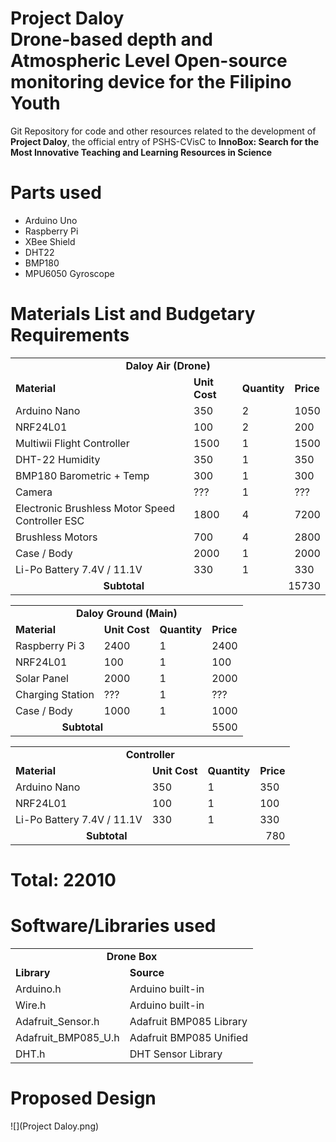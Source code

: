 
<h1>Project Daloy<br>
<strong>D</strong>rone-based depth and <strong>A</strong>tmospheric <strong>L</strong>evel <strong>O</strong>pen-source monitoring device for the Filipino <strong>Y</strong>outh</h1>
<p>Git Repository for code and other resources related to the development of <strong>Project Daloy</strong>, the official entry of PSHS-CVisC to <strong>InnoBox: Search for the Most Innovative Teaching and Learning Resources in Science</strong></p>
<h1>Parts used</h1>
<ul>
	<li>Arduino Uno</li>
	<li>Raspberry Pi</li>
	<li>XBee Shield</li>
	<li>DHT22</li>
	<li>BMP180</li>
	<li>MPU6050 Gyroscope</li>
</ul>
<h1>Materials List and Budgetary Requirements</h1>
<table>
	<tr>
		<td colspan="4" style="text-align: center"><strong>Daloy Air (Drone)</strong></td>
	</tr>
	<tr>
		<td><strong>Material</strong></td>
		<td><strong>Unit Cost</strong></td>
		<td><strong>Quantity</strong></td>
		<td><strong>Price</strong></td>
	</tr>
	<tr>
		<td>Arduino Nano</td>
		<td>350</td>
		<td>2</td>
		<td>1050</td>
	</tr>
	<tr>
		<td>NRF24L01</td>
		<td>100</td>
		<td>2</td>
		<td>200</td>
	</tr>
	<tr>
		<td>Multiwii Flight Controller</td>
		<td>1500</td>
		<td>1</td>
		<td>1500</td>
	</tr>
	<tr>
		<td>DHT-22 Humidity</td>
		<td>350</td>
		<td>1</td>
		<td>350</td>
	</tr>
	<tr>
		<td>BMP180 Barometric + Temp</td>
		<td>300</td>
		<td>1</td>
		<td>300</td>
	</tr>
	<tr>
		<td>Camera</td>
		<td>???</td>
		<td>1</td>
		<td>???</td>
	</tr>
	<tr>
		<td>Electronic Brushless Motor Speed Controller ESC</td>
		<td>1800</td>
		<td>4</td>
		<td>7200</td>
	</tr>
	<tr>
		<td>Brushless Motors</td>
		<td>700</td>
		<td>4</td>
		<td>2800</td>
	</tr>
	<tr>
		<td>Case / Body</td>
		<td>2000</td>
		<td>1</td>
		<td>2000</td>
	</tr>
	<tr>
		<td>Li-Po Battery 7.4V / 11.1V</td>
		<td>330</td>
		<td>1</td>
		<td>330</td>
	</tr>
	<tr>
		<td colspan="2" style="text-align: center"><strong>Subtotal</strong></td>
		<td colspan="2" style="text-align: right">15730</td>
	</tr>
</table>
<table>
	<tr>
		<td colspan="4" style="text-align: center"><strong>Daloy Ground (Main)</strong></td>
	</tr>
	<tr>
		<td><strong>Material</strong></td>
		<td><strong>Unit Cost</strong></td>
		<td><strong>Quantity</strong></td>
		<td><strong>Price</strong></td>
	</tr>
	<tr>
		<td>Raspberry Pi 3</td>
		<td>2400</td>
		<td>1</td>
		<td>2400</td>
	</tr>
	<tr>
		<td>NRF24L01</td>
		<td>100</td>
		<td>1</td>
		<td>100</td>
	</tr>
	<tr>
		<td>Solar Panel</td>
		<td>2000</td>
		<td>1</td>
		<td>2000</td>
	</tr>
	<tr>
		<td>Charging Station</td>
		<td>???</td>
		<td>1</td>
		<td>???</td>
	</tr>
	<tr>
		<td>Case / Body</td>
		<td>1000</td>
		<td>1</td>
		<td>1000</td>
	</tr>
	<tr>
		<td colspan="2" style="text-align: center"><strong>Subtotal</strong></td>
		<td colspan="2" style="text-align: right">5500</td>
	</tr>
</table>
<table>
	<tr>
		<td colspan="4" style="text-align: center"><strong>Controller</strong></td>
	</tr>
	<tr>
		<td><strong>Material</strong></td>
		<td><strong>Unit Cost</strong></td>
		<td><strong>Quantity</strong></td>
		<td><strong>Price</strong></td>
	</tr>
	<tr>
		<td>Arduino Nano</td>
		<td>350</td>
		<td>1</td>
		<td>350</td>
	</tr>
	<tr>
		<td>NRF24L01</td>
		<td>100</td>
		<td>1</td>
		<td>100</td>
	</tr>
	<tr>
		<td>Li-Po Battery 7.4V / 11.1V</td>
		<td>330</td>
		<td>1</td>
		<td>330</td>
	</tr>
	<tr>
		<td colspan="2" style="text-align: center"><strong>Subtotal</strong></td>
		<td colspan="2" style="text-align: right">780</td>
	</tr>
</table>

# Total: 22010

<h1>Software/Libraries used</h1>
<table>
	<tr>
		<td colspan="2" style="text-align: center"><strong>Drone Box</strong></td>
	</tr>
	<tr>
		<td><strong>Library</strong></td>
		<td><strong>Source</strong></td>
	</tr>
	<tr>
		<td>Arduino.h</td>
		<td>Arduino built-in</td>
	</tr>
	<tr>
		<td>Wire.h</td>
		<td>Arduino built-in</td>
	</tr>
	<tr>
		<td>Adafruit_Sensor.h</td>
		<td>Adafruit BMP085 Library</td>
	</tr>
	<tr>
		<td>Adafruit_BMP085_U.h</td>
		<td>Adafruit BMP085 Unified</td>
	</tr>
	<tr>
		<td>DHT.h</td>
		<td>DHT Sensor Library</td>
	</tr>
</table>
<h1>Proposed Design</h1>
![](Project Daloy.png)